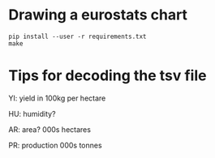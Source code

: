 # Drawing a eurostats chart

    pip install --user -r requirements.txt
    make

# Tips for decoding the tsv file

YI: yield in 100kg per hectare

HU: humidity?

AR: area? 000s hectares

PR: production 000s tonnes



